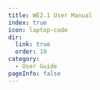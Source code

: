 ```yaml
---
title: WE2.1 User Manual
index: true
icon: laptop-code
dir:
  link: true
  order: 10
category:
  - User Guide
pageInfo: false
---
```


<Catalog />